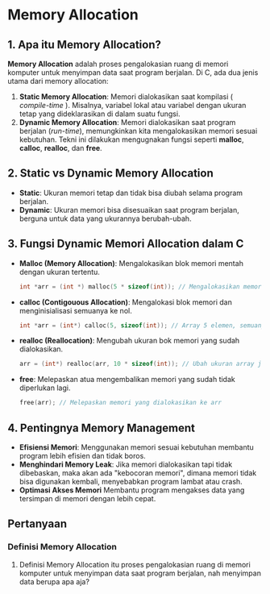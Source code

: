 # Memory Allocation

## 1. Apa itu Memory Allocation?
**Memory Allocation** adalah proses pengalokasian ruang di memori komputer untuk menyimpan data saat program berjalan. Di C, ada dua jenis utama dari memory allocation:
1. **Static Memory Allocation**: Memori dialokasikan saat kompilasi ( *compile-time* ). Misalnya, variabel lokal atau variabel dengan ukuran tetap yang dideklarasikan di dalam suatu fungsi.
2. **Dynamic Memory Allocation**: Memori dialokasikan saat program berjalan (*run-time*), memungkinkan kita mengalokasikan memori sesuai kebutuhan. Tekni ini dilakukan mengugnakan fungsi seperti **malloc**, **calloc**, **realloc**, dan **free**.

## 2. Static vs Dynamic Memory Allocation
- **Static**: Ukuran memori tetap dan tidak bisa diubah selama program berjalan.
- **Dynamic**: Ukuran memori bisa disesuaikan saat program berjalan, berguna untuk data yang ukurannya berubah-ubah.

## 3. Fungsi Dynamic Memori Allocation dalam C
- **Malloc (Memory Allocation)**: Mengalokasikan blok memori mentah dengan ukuran tertentu.
    ```c
    int *arr = (int *) malloc(5 * sizeof(int)); // Mengalokasikan memori untuk array 5 elemen
    ```
- **calloc (Contigouous Allocation)**: Mengalokasi blok memori dan menginisialisasi semuanya ke nol.
    ```c
    int *arr = (int*) calloc(5, sizeof(int)); // Array 5 elemen, semuanya diinisialisasi ke 0
    ```
- **realloc (Reallocation)**: Mengubah ukuran bok memori yang sudah dialokasikan.
    ```c
    arr = (int*) realloc(arr, 10 * sizeof(int)); // Ubah ukuran array jadi 10 elemen
    ```
- **free**: Melepaskan atua mengembalikan memori yang sudah tidak diperlukan lagi.
    ```c
    free(arr); // Melepaskan memori yang dialokasikan ke arr
    ```

## 4. Pentingnya Memory Management
- **Efisiensi Memori**: Menggunakan memori sesuai kebutuhan membantu program lebih efisien dan tidak boros.
- **Menghindari Memory Leak**: Jika memori dialokasikan tapi tidak dibebaskan, maka akan ada "kebocoran memori", dimana memori tidak bisa digunakan kembali, menyebabkan program lambat atau crash.
- **Optimasi Akses Memori** Membantu program mengakses data yang tersimpan di memori dengan lebih cepat.

## Pertanyaan
### Definisi Memory Allocation
1. Definisi Memory Allocation itu proses pengalokasian ruang di memori komputer untuk menyimpan data saat program berjalan, nah menyimpan data berupa apa aja?